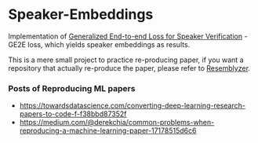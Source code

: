 # Speaker-Embeddings
Implementation of [Generalized End-to-end Loss for Speaker Verification](https://arxiv.org/pdf/1710.10467.pdf) - GE2E loss, which yields speaker embeddings as results.

This is a mere small project to practice re-producing paper, if you want a repository that actually re-produce the paper, please refer to [Resemblyzer](https://github.com/resemble-ai/Resemblyzer).


### Posts of Reproducing ML papers
- https://towardsdatascience.com/converting-deep-learning-research-papers-to-code-f-f38bbd87352f
- https://medium.com/@derekchia/common-problems-when-reproducing-a-machine-learning-paper-17178515d6c6
